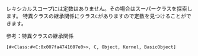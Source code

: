 レキシカルスコープには定数はありません。その場合はスーパークラスを探索します。
特異クラスの継承関係にクラス`C`がありますので定数を見つけることができます。

参考：特異クラスの継承関係
```
[#<Class:#<C:0x007fa4741607e0>>, C, Object, Kernel, BasicObject]
```
